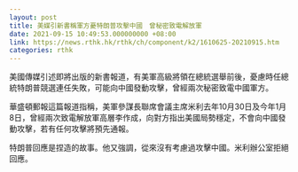 ```yaml
---
layout: post
title: 美媒引新書稱軍方憂特朗普攻擊中國　曾秘密致電解放軍
date: 2021-09-15 10:49:53.000000000 +08:00
link: https://news.rthk.hk/rthk/ch/component/k2/1610625-20210915.htm
categories: rthk
---
```


美國傳媒引述即將出版的新書報道，有美軍高級將領在總統選舉前後，憂慮時任總統特朗普競選連任失敗，可能向中國發動攻擊，曾經兩次秘密致電中國軍方。

華盛頓郵報這篇報道指稱，美軍參謀長聯席會議主席米利去年10月30日及今年1月8日，曾經兩次致電解放軍高層李作成，向對方指出美國局勢穩定，不會向中國發動攻擊，若有任何攻擊將預先通報。

特朗普回應是捏造的故事。他又強調，從來沒有考慮過攻擊中國。米利辦公室拒絕回應。
